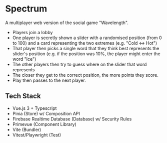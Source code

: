 # Spectrum

A multiplayer web version of the social game "Wavelength".

* Players join a lobby
* One player is secretly shown a slider with a randomised position (from 0 to 100) and a card representing the two extremes (e.g. "Cold ↔ Hot")
* That player then picks a single word that they think best represents the slider's position (e.g. if the position was 10%, the player might enter the word "Ice")
* The other players then try to guess where on the slider that word represents
* The closer they get to the correct position, the more points they score.
* Play then passes to the next player.

## Tech Stack

* Vue.js 3 + Typescript
* Pinia (Store) w/ Composition API
* Firebase Realtime Database (Database) w/ Security Rules
* Primevue (Component Library)
* Vite (Bundler)
* Vitest/Playwright (Test)
